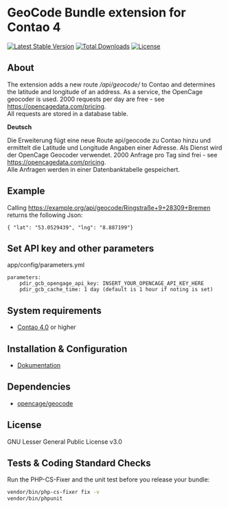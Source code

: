 GeoCode Bundle extension for Contao 4
============================================================

[![Latest Stable Version](https://poser.pugx.org/pdir/geocode-cache-bundle/v/stable)](https://packagist.org/packages/pdir/geocode-cache-bundle)
[![Total Downloads](https://poser.pugx.org/pdir/geocode-cache-bundle/downloads)](https://packagist.org/packages/pdir/geocode-cache-bundle)
[![License](https://poser.pugx.org/pdir/geocode-cache-bundle/license)](https://packagist.org/packages/pdir/geocode-cache-bundle)

About
-----

The extension adds a new route */api/geocode/* to Contao and determines the latitude and longitude of an address.
As a service, the OpenCage geocoder is used. 2000 requests per day are free - see https://opencagedata.com/pricing.  
All requests are stored in a database table.

**Deutsch**

Die Erweiterung fügt eine neue Route api/geocode zu Contao hinzu und ermittelt die Latitude und Longitude Angaben einer Adresse. 
Als Dienst wird der OpenCage Geocoder verwendet. 2000 Anfrage pro Tag sind frei - see https://opencagedata.com/pricing.  
Alle Anfragen werden in einer Datenbanktabelle gespeichert.

Example
-------
Calling https://example.org/api/geocode/Ringstraße+9+28309+Bremen returns the following Json:
    
    { "lat": "53.0529439", "lng": "8.887199"}

Set API key and other parameters
-----------
app/config/parameters.yml

    parameters:    
        pdir_gcb_opengage_api_key: INSERT_YOUR_OPENCAGE_API_KEY_HERE
        pdir_gcb_cache_time: 1 day (default is 1 hour if noting is set)

System requirements
-------------------

* [Contao 4.0](https://github.com/contao/contao-bundle) or higher

Installation & Configuration
----------------------------
* [Dokumentation](https://docs.pdir.de/#/geocode-cache-bundle/index)


Dependencies
------------

- [opencage/geocode](https://github.com/opencagedata/php-opencage-geocode)

License
-------
GNU Lesser General Public License v3.0


Tests & Coding Standard Checks
------------------------------

Run the PHP-CS-Fixer and the unit test before you release your bundle:

```bash
vendor/bin/php-cs-fixer fix -v
vendor/bin/phpunit
```
